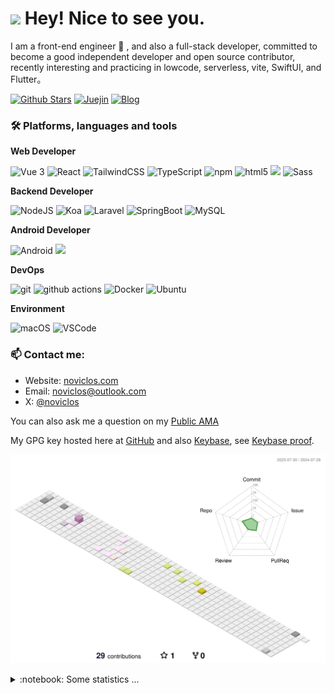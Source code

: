 <h1><img src="https://emojis.slackmojis.com/emojis/images/1531849430/4246/blob-sunglasses.gif?1531849430" width="30"/> Hey! Nice to see you.</h1>

<p>I am a front-end engineer 🌱 , and also a full-stack developer, committed to become a good independent developer and open source contributor, recently interesting and practicing in lowcode, serverless, vite, SwiftUI, and Flutter。</p>

[![Github Stars](https://img.shields.io/github/stars/noviclos?color=2da44e&label=Github%20Star&logo=github)](https://github.com/noviclos)
[![Juejin](https://img.shields.io/badge/dynamic/json?color=1e80ff&label=稀土掘金&logo=bytedance&logoColor=white&query=%24.data.follower_count&url=https%3A%2F%2Fapi.juejin.cn%2Fuser_api%2Fv1%2Fuser%2Fget%3Fuser_id%3D272334611548173)](https://juejin.cn/user/272334611548173)
[![Blog](https://img.shields.io/badge/-noviclos.com-0ea5e9?logo=Bloglovin&logoColor=white&label=Blog)](https://noviclos.com/)

### 🛠 Platforms, languages and tools

**Web Developer**


<p>
  <img alt="Vue 3" src="https://img.shields.io/badge/-Vue-5BA17F?style=flat-square&logo=vue.js&logoColor=white" />
  <img alt="React" src="https://img.shields.io/badge/-React-45b8d8?style=flat-square&logo=react&logoColor=white" />
  <img alt="TailwindCSS"src="https://img.shields.io/badge/-Tailwindcss-50B3D0?style=flat-square&logo=tailwindcss&logoColor=white" />
  <img alt="TypeScript"
    src="https://img.shields.io/badge/-TypeScript-007ACC?style=flat-square&logo=typescript&logoColor=white" />
  <img alt="npm" src="https://img.shields.io/badge/-NPM-CB3837?style=flat-square&logo=npm&logoColor=white" />
  <img alt="html5" src="https://img.shields.io/badge/-HTML5-E34F26?style=flat-square&logo=html5&logoColor=white" />
  <img src="https://img.shields.io/badge/-Css3-1572B6.svg?logo=css3&style=popout">
  <img alt="Sass" src="https://img.shields.io/badge/-Sass-CC6699?style=flat-square&logo=sass&logoColor=white" />
</p>

**Backend Developer**

<p>
  <img alt="NodeJS" src="https://img.shields.io/badge/-NodeJS-43853d?style=flat-square&logo=Node.js&logoColor=white" />
  <img alt="Koa" src="https://img.shields.io/badge/-Koa-13aa52?style=flat-square&logo=koa&logoColor=white" />
  <img alt="Laravel" src="https://img.shields.io/badge/-Laravel-13aa52?style=flat-square&logo=laravel&logoColor=white" />
  <img alt="SpringBoot" src="https://img.shields.io/badge/-SpringBoot-13aa52?style=flat-square&logo=springboot&logoColor=white" />
  <img alt="MySQL" src="https://img.shields.io/badge/-MySQL-13aa52?style=flat-square&logo=Mysql&logoColor=white" />
</p>

**Android Developer**

<p>
<img alt="Android" src="https://img.shields.io/badge/-Android-5BA17F?style=flat-square&logo=android&logoColor=white" />
<img src="https://img.shields.io/badge/-Kotlin-1572B6.svg?logo=kotlin&style=popout">
</p>

**DevOps**

<p>
  <img alt="git" src="https://img.shields.io/badge/-Git-F05032?style=flat-square&logo=git&logoColor=white" />
  <img alt="github actions" src="https://img.shields.io/badge/-Github_Actions-2088FF?style=flat-square&logo=github-actions&logoColor=white" />
  <img alt="Docker" src="https://img.shields.io/badge/-Docker-46a2f1?style=flat-square&logo=docker&logoColor=white" />
  <img alt="Ubuntu" src="https://img.shields.io/badge/-Ubuntu-DB652A?style=flat-square&logo=ubuntu&logoColor=white" />
</p>

**Environment**

<p>
  <img alt="macOS" src="https://img.shields.io/badge/-macOS-333?style=flat-square&logo=apple&logoColor=white" />
  <img alt="VSCode" src="https://img.shields.io/badge/-VSCode-007ACC?style=flat-square&logo=visualstudiocode&logoColor=white" />
</p>

### 📫 Contact me:

- Website: [noviclos.com](https://noviclos.com/)
- Email: [noviclos@outlook.com](mailto:noviclos@outlook.com)
- X: [@noviclos](https://x.com/noviclos)

You can also ask me a question on my [Public AMA](https://github.com/noviclos/noviclos/discussions/new?category=ama)

My GPG key hosted here at [GitHub](https://github.com/noviclos.gpg) and also [Keybase](https://keybase.io/noviclos/pgp_keys.asc), see [Keybase proof](https://gist.github.com/noviclos/3c0efd4abbfd1cbb116de499626da716).

![](./profile-3d-contrib/profile-south-season-animate.svg)

<details>
  <summary>:notebook: Some statistics ...</summary><br/>

<!--START_SECTION:waka-->
![Code Time](http://img.shields.io/badge/Code%20Time-1%2C979%20hrs%207%20mins-blue)

![Profile Views](http://img.shields.io/badge/Profile%20Views-0-blue)

**🐱 My GitHub Data**

> 📦 ? Used in GitHub's Storage
 >
> 🏆 45 Contributions in the Year 2024
 >
> 💼 Opted to Hire
 >
> 📜 12 Public Repositories
 >
> 🔑 0 Private Repositories
 >
**I'm an Early 🐤**

```text
🌞 Morning                110 commits         ███████░░░░░░░░░░░░░░░░░░   27.71 %
🌆 Daytime                128 commits         ████████░░░░░░░░░░░░░░░░░   32.24 %
🌃 Evening                150 commits         █████████░░░░░░░░░░░░░░░░   37.78 %
🌙 Night                  9 commits           █░░░░░░░░░░░░░░░░░░░░░░░░   02.27 %
```
📅 **I'm Most Productive on Tuesday**

```text
Monday                   30 commits          ██░░░░░░░░░░░░░░░░░░░░░░░   07.56 %
Tuesday                  91 commits          ██████░░░░░░░░░░░░░░░░░░░   22.92 %
Wednesday                81 commits          █████░░░░░░░░░░░░░░░░░░░░   20.40 %
Thursday                 83 commits          █████░░░░░░░░░░░░░░░░░░░░   20.91 %
Friday                   66 commits          ████░░░░░░░░░░░░░░░░░░░░░   16.62 %
Saturday                 23 commits          █░░░░░░░░░░░░░░░░░░░░░░░░   05.79 %
Sunday                   23 commits          █░░░░░░░░░░░░░░░░░░░░░░░░   05.79 %
```


📊 **This Week I Spent My Time On**

```text
🕑︎ Time Zone: Asia/Shanghai

💬 Programming Languages:
Vue.js                   17 hrs 38 mins      ██████████████████████░░░   86.75 %
TypeScript               2 hrs 16 mins       ███░░░░░░░░░░░░░░░░░░░░░░   11.22 %
JavaScript               9 mins              ░░░░░░░░░░░░░░░░░░░░░░░░░   00.74 %
JSON                     8 mins              ░░░░░░░░░░░░░░░░░░░░░░░░░   00.71 %
HTML                     2 mins              ░░░░░░░░░░░░░░░░░░░░░░░░░   00.24 %

🔥 Editors:
VS Code                  20 hrs 20 mins      █████████████████████████   100.00 %

💻 Operating System:
Mac                      20 hrs 20 mins      █████████████████████████   100.00 %
```

**I Mostly Code in Swift**

```text
Swift                    56 repos            ██████░░░░░░░░░░░░░░░░░░░   23.05 %
TypeScript               54 repos            ██████░░░░░░░░░░░░░░░░░░░   22.22 %
PHP                      14 repos            █░░░░░░░░░░░░░░░░░░░░░░░░   05.76 %
Java                     7 repos             █░░░░░░░░░░░░░░░░░░░░░░░░   02.88 %
SCSS                     2 repos             ░░░░░░░░░░░░░░░░░░░░░░░░░   00.82 %
```




 Last Updated on 22/01/2024 01:23:48 UTC
<!--END_SECTION:waka-->

<a href="https://github.com/noviclos#gh-light-mode-only"><img src="https://github-readme-stats.vercel.app/api?username=noviclos&show_icons=true&theme=default&include_all_commits=true#gh-light-mode-only" alt="My GitHub Stats"/></a>
<a href="https://github.com/noviclos#gh-dark-mode-only"><img src="https://github-readme-stats.vercel.app/api?username=noviclos&show_icons=true&theme=tokyonight&include_all_commits=true#gh-dark-mode-only" alt="My GitHub Stats"/></a>
</details>
